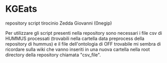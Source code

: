 # KGEats
repository script tirocinio Zedda Giovanni (0negip)

Per utilizzare gli script presenti nella repository sono necessari i file csv di HUMMUS processati (trovabili nella cartella data preprocess della repository di hummus) e il file dell'ontologia di OFF trovabile mi sembra di ricordare sulla wiki che vanno inseriti in una nuova cartella nella root directory della repository chiamata "csv_file".
